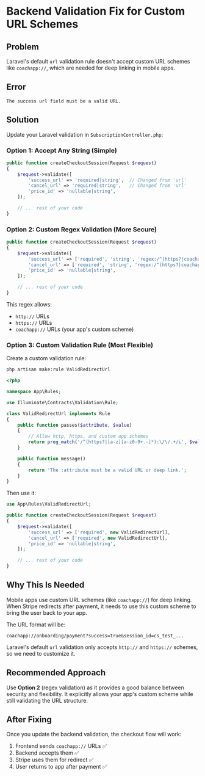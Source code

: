 # Backend Validation Fix for Custom URL Schemes

## Problem

Laravel's default `url` validation rule doesn't accept custom URL schemes like `coachapp://`, which are needed for deep linking in mobile apps.

## Error

```
The success url field must be a valid URL.
```

## Solution

Update your Laravel validation in `SubscriptionController.php`:

### Option 1: Accept Any String (Simple)

```php
public function createCheckoutSession(Request $request)
{
    $request->validate([
        'success_url' => 'required|string',  // Changed from 'url'
        'cancel_url' => 'required|string',   // Changed from 'url'
        'price_id' => 'nullable|string',
    ]);

    // ... rest of your code
}
```

### Option 2: Custom Regex Validation (More Secure)

```php
public function createCheckoutSession(Request $request)
{
    $request->validate([
        'success_url' => ['required', 'string', 'regex:/^(https?|coachapp):\/\/.+/'],
        'cancel_url' => ['required', 'string', 'regex:/^(https?|coachapp):\/\/.+/'],
        'price_id' => 'nullable|string',
    ]);

    // ... rest of your code
}
```

This regex allows:
- `http://` URLs
- `https://` URLs
- `coachapp://` URLs (your app's custom scheme)

### Option 3: Custom Validation Rule (Most Flexible)

Create a custom validation rule:

```bash
php artisan make:rule ValidRedirectUrl
```

```php
<?php

namespace App\Rules;

use Illuminate\Contracts\Validation\Rule;

class ValidRedirectUrl implements Rule
{
    public function passes($attribute, $value)
    {
        // Allow http, https, and custom app schemes
        return preg_match('/^(https?|[a-z][a-z0-9+.-]*):\/\/.+/i', $value);
    }

    public function message()
    {
        return 'The :attribute must be a valid URL or deep link.';
    }
}
```

Then use it:

```php
use App\Rules\ValidRedirectUrl;

public function createCheckoutSession(Request $request)
{
    $request->validate([
        'success_url' => ['required', new ValidRedirectUrl],
        'cancel_url' => ['required', new ValidRedirectUrl],
        'price_id' => 'nullable|string',
    ]);

    // ... rest of your code
}
```

## Why This Is Needed

Mobile apps use custom URL schemes (like `coachapp://`) for deep linking. When Stripe redirects after payment, it needs to use this custom scheme to bring the user back to your app.

The URL format will be:
```
coachapp://onboarding/payment?success=true&session_id=cs_test_...
```

Laravel's default `url` validation only accepts `http://` and `https://` schemes, so we need to customize it.

## Recommended Approach

Use **Option 2** (regex validation) as it provides a good balance between security and flexibility. It explicitly allows your app's custom scheme while still validating the URL structure.

## After Fixing

Once you update the backend validation, the checkout flow will work:

1. Frontend sends `coachapp://` URLs ✅
2. Backend accepts them ✅
3. Stripe uses them for redirect ✅
4. User returns to app after payment ✅
